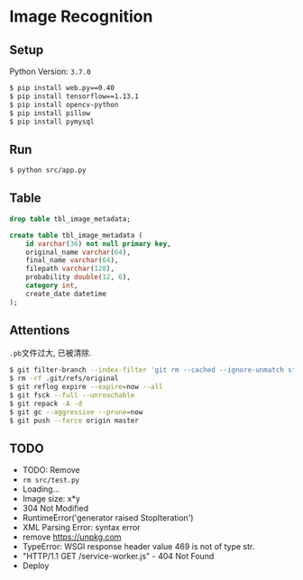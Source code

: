 # Image Recognition

## Setup

Python Version: `3.7.0`

``` sh
$ pip install web.py==0.40
$ pip install tensorflow==1.13.1
$ pip install opencv-python
$ pip install pillow
$ pip install pymysql
```

## Run

``` sh
$ python src/app.py
```

## Table

``` sql
drop table tbl_image_metadata;

create table tbl_image_metadata (
    id varchar(36) not null primary key,
    original_name varchar(64),
    final_name varchar(64),
    filepath varchar(128),
    probability double(12, 6),
    category int,
    create_date datetime
);
```

## Attentions

`.pb`文件过大, 已被清除.

``` sh
$ git filter-branch --index-filter 'git rm --cached --ignore-unmatch static/yolov3_yanxin1000_1016.pb'
$ rm -rf .git/refs/original
$ git reflog expire --expire=now --all
$ git fsck --full --unreachable
$ git repack -A -d
$ git gc --aggressive --prune=now
$ git push --force origin master
```

## TODO

- TODO: Remove
- `rm src/test.py`
- Loading...
- Image size: x*y
- 304 Not Modified
- RuntimeError('generator raised StopIteration') 
- XML Parsing Error: syntax error
- remove https://unpkg.com
- TypeError: WSGI response header value 469 is not of type str.
- "HTTP/1.1 GET /service-worker.js" - 404 Not Found
- Deploy
